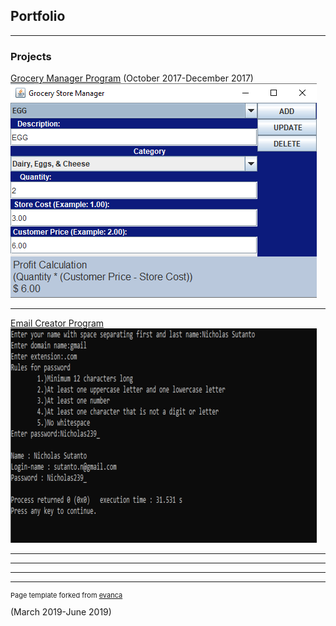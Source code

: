 ## Portfolio

---

### Projects 

<a href="https://github.com/NicholasSutanto/grocery-manager">Grocery Manager Program</a> (October 2017-December 2017)
<img src="images/GroceryManagerApp.png?raw=true"/>

---
<a href="https://github.com/NicholasSutanto/email-app/blob/master/main.cpp">Email Creator Program</a>
<img src="images/EmailApp.png?raw=true"/>

---


---

---




---
<p style="font-size:11px">Page template forked from <a href="https://github.com/evanca/quick-portfolio">evanca</a></p> (March 2019-June 2019)
<!-- Remove above link if you don't want to attibute -->
